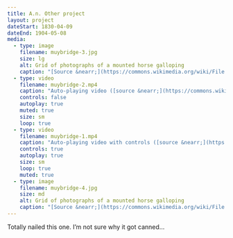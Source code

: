 ```yaml
---
title: A.n. Other project
layout: project
dateStart: 1830-04-09
dateEnd: 1904-05-08
media:
  - type: image
    filename: muybridge-3.jpg
    size: lg
    alt: Grid of photographs of a mounted horse galloping
    caption: "[Source &nearr;](https://commons.wikimedia.org/wiki/File:Muybridge_horse_gallop.jpg)"
  - type: video
    filename: muybridge-2.mp4
    caption: "Auto-playing video ([source &nearr;](https://commons.wikimedia.org/wiki/File:BuffaloRunning1883EadweardMuybridgeVeryEarlyFilm-5bqu6ysqocu.ogv))"
    controls: false
    autoplay: true
    muted: true
    size: sm
    loop: true
  - type: video
    filename: muybridge-1.mp4
    caption: "Auto-playing video with controls ([source &nearr;](https://commons.wikimedia.org/wiki/File:Muybridge_race_horse.webm))"
    controls: true
    autoplay: true
    size: sm
    loop: true
    muted: true
  - type: image
    filename: muybridge-4.jpg
    size: md
    alt: Grid of photographs of a mounted horse galloping
    caption: "[Source &nearr;](https://commons.wikimedia.org/wiki/File:Le-galop-de-daisy.jpg)"
---
```


Totally nailed this one. I’m not sure why it got canned...
